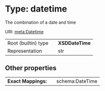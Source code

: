 
# Type: datetime

The combination of a date and time

URI: [meta:Datetime](https://w3id.org/linkml/Datetime)

|  |  |  |
| --- | --- | --- |
| Root (builtin) type | | **XSDDateTime** |
| Representation | | str |

## Other properties

|  |  |  |
| --- | --- | --- |
| **Exact Mappings:** | | schema:DateTime |
